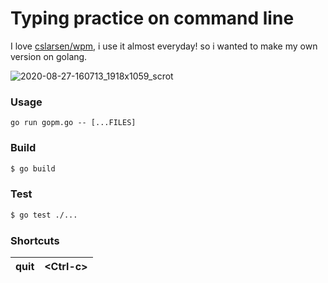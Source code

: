 # Typing practice on command line
I love [cslarsen/wpm](https://github.com/cslarsen/wpm), i use it almost everyday! so i wanted to make my own version on golang.

![2020-08-27-160713_1918x1059_scrot](https://user-images.githubusercontent.com/24639564/91452952-7e8ecd80-e87f-11ea-86c6-926c6c00f4e8.png)
### Usage
```
go run gopm.go -- [...FILES]
```

### Build
```sh
$ go build
```

### Test
```sh
$ go test ./...
```

### Shortcuts
| quit | \<Ctrl-c\> |
|------|-------|
